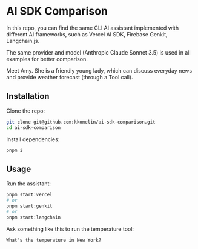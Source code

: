 # AI SDK Comparison

In this repo, you can find the same CLI AI assistant implemented with different AI frameworks, such as Vercel AI SDK, Firebase Genkit, Langchain.js.

The same provider and model (Anthropic Claude Sonnet 3.5) is used in all examples for better comparison.

Meet Amy. She is a friendly young lady, which can discuss everyday news and provide weather forecast (through a Tool call).

## Installation

Clone the repo:

```bash
git clone git@github.com:kkomelin/ai-sdk-comparison.git
cd ai-sdk-comparison
```

Install dependencies:

```bash
pnpm i
```

## Usage

Run the assistant:

```bash
pnpm start:vercel
# or
pnpm start:genkit
# or
pnpm start:langchain
```

Ask something like this to run the temperature tool:

```
What's the temperature in New York?
```
